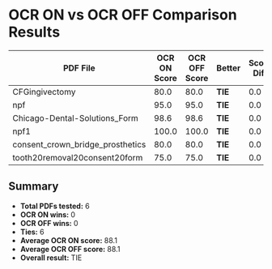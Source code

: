 # OCR ON vs OCR OFF Comparison Results

| PDF File | OCR ON Score | OCR OFF Score | Better | Score Diff | OCR ON Fields | OCR OFF Fields |
|----------|--------------|---------------|--------|------------|---------------|----------------|
| CFGingivectomy | 80.0 | 80.0 | **TIE** | 0.0 | 5 | 5 |
| npf | 95.0 | 95.0 | **TIE** | 0.0 | 98 | 98 |
| Chicago-Dental-Solutions_Form | 98.6 | 98.6 | **TIE** | 0.0 | 85 | 85 |
| npf1 | 100.0 | 100.0 | **TIE** | 0.0 | 103 | 103 |
| consent_crown_bridge_prosthetics | 80.0 | 80.0 | **TIE** | 0.0 | 10 | 10 |
| tooth20removal20consent20form | 75.0 | 75.0 | **TIE** | 0.0 | 5 | 5 |

## Summary

- **Total PDFs tested:** 6
- **OCR ON wins:** 0
- **OCR OFF wins:** 0
- **Ties:** 6
- **Average OCR ON score:** 88.1
- **Average OCR OFF score:** 88.1
- **Overall result:** TIE
